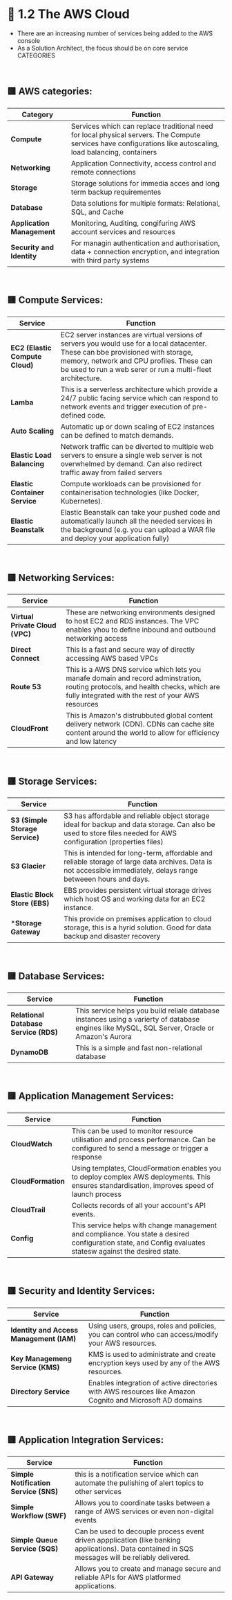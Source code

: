 # 🧠 1.2 The AWS Cloud
* There are an increasing number of services being added to the AWS console
* As a Solution Architect, the focus should be on core service CATEGORIES
  
<br>

## 🟥 AWS categories:

| Category  | Function              |
| ----------- | --------------------------------- |
| **Compute**   | Services which can replace traditional need for local physical servers. The Compute services have configurations like autoscaling, load balancing, containers |
| **Networking** | Application Connectivity, access control and remote connections |
| **Storage** | Storage solutions for immedia acces and long term backup requirementes |
| **Database** | Data solutions for multiple formats: Relational, SQL, and Cache |
| **Application Management** | Monitoring, Auditing, congifuring AWS account services and resources |
| **Security and Identity** | For managin authentication and authorisation, data + connection encryption, and integration with third party systems |

<br>

## 🟥 Compute Services:

| Service         | Function                 |
| ----------------|--------------------------|
| **EC2 (Elastic Compute Cloud)** | EC2 server instances are virtual versions of servers you would use for a local datacenter. These can bbe provisioned with storage, memory, network and CPU profiles. These can be used to run a web serer or run a multi-fleet architecture. |
| **Lamba** | This is a serverless architecture which provide a 24/7 public facing service which can respond to network events and trigger execution of pre-defined code. |
| **Auto Scaling** | Automatic up or down scaling of EC2 instances can be defined to match demands. |
| **Elastic Load Balancing** | Network traffic can be diverted to multiple web servers to ensure a single web server is not overwhelmed by demand. Can also redirect traffic away from failed servers |
| **Elastic Container Service** | Compute workloads can be provisioned for containerisation technologies (like Docker, Kubernetes). |
| **Elastic Beanstalk** | Elastic Beanstalk can take your pushed code and automatically launch all the needed services in the background (e.g. you can upload a WAR file and deploy your application fully) |

<br>

## 🟥 Networking Services: 

| Service           | Function                       |
|--------------------|--------------------------------|
| **Virtual Private Cloud (VPC)** | These are networking environments designed to host EC2 and RDS instances. The VPC enables yhou to define inbound and outbound networking access |
| **Direct Connect** | This is a fast and secure way of directly accessing AWS based VPCs |
| **Route 53** |  This is a AWS DNS service which lets you manafe domain and record adminstration, routing protocols, and health checks, which are fully integrated with the rest of your AWS resources |
| **CloudFront** | This is Amazon's distrubbuted global content delivery network (CDN). CDNs can cache site content around the world to allow for efficiency and low latency |

<br>

## 🟥 Storage Services: 

| Service          | Function                        |
|-------------------|---------------------------------|
| **S3 (Simple Storage Service)** | S3 has affordable and reliable object storage ideal for backup and data storage. Can also be used to store files needed for AWS configuration (properties files) |
| **S3 Glacier** | This is intended for long-term, affordable and reliable storage of large data archives. Data is not accessible immediately, delays range betweeen hours and days. |
| **Elastic Block Store (EBS)** | EBS provides persistent virtual storage drives which host OS and working data for an EC2 instance. |
| ***Storage Gateway** | This provide on premises application to cloud storage, this is a hyrid solution. Good for data backup and disaster recovery |

<br>

## 🟥 Database Services: 

| Service     | Function                             |
|--------------|--------------------------------------|
| **Relational Database Service (RDS)** | This service helps you build reliale database instances using a varierty of database engines like MySQL, SQL Server, Oracle or Amazon's Aurora |
| **DynamoDB** | This is a simple and fast non-relational database |

<br>

## 🟥 Application Management Services: 

| Service      | Function                          |
|--------------|-----------------------------------|
| **CloudWatch**   | This can be used to monitor resource utilisation and process performance. Can be configured to send a message or trigger a response |
| **CloudFormation**  | Using templates, CloudFormation enables you to deploy complex AWS deployments. This ensures standardisation, improves speed of launch process |
| **CloudTrail** | Collects records of all your account's API events. |
| **Config** | This service helps with change management and compliance. You state a desired configuration state, and Config evaluates statesw against the desired state. |

<br>

## 🟥 Security and Identity Services: 

| Service      | Function                             |
|--------------|--------------------------------------|
| **Identity and Access Management (IAM)** | Using users, groups, roles and policies, you can control who can access/modify your AWS resources. |
| **Key Managemeng Service (KMS)** | KMS is used to administrate and create encryption keys used by any of the AWS resources. |
| **Directory Service** | Enables integration of active directories with AWS resources like Amazon Cognito and Microsoft AD domains |

<br>

## 🟥 Application Integration Services: 

| Service      | Function                                |
|--------------|-----------------------------------------|
| **Simple Notification Service (SNS)** | this is a notification service which can automate the pulishing of alert topics to other services |
| **Simple Workflow (SWF)** | Allows you to coordinate tasks between a range of AWS services or even non-digital events |
| **Simple Queue Service (SQS)** | Can be used to decouple process event driven appplication (like banking applications). Data contained in SQS messages will be reliably delivered. |
| **API Gateway** | Allows you to create and manage secure and reliable APIs for AWS platformed applications. |